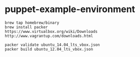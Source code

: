 puppet-example-environment
==========================

    brew tap homebrew/binary
    brew install packer
    https://www.virtualbox.org/wiki/Downloads
    http://www.vagrantup.com/downloads.html

    packer validate ubuntu_14.04_lts_vbox.json
    packer build ubuntu_12.04_lts_vbox.json